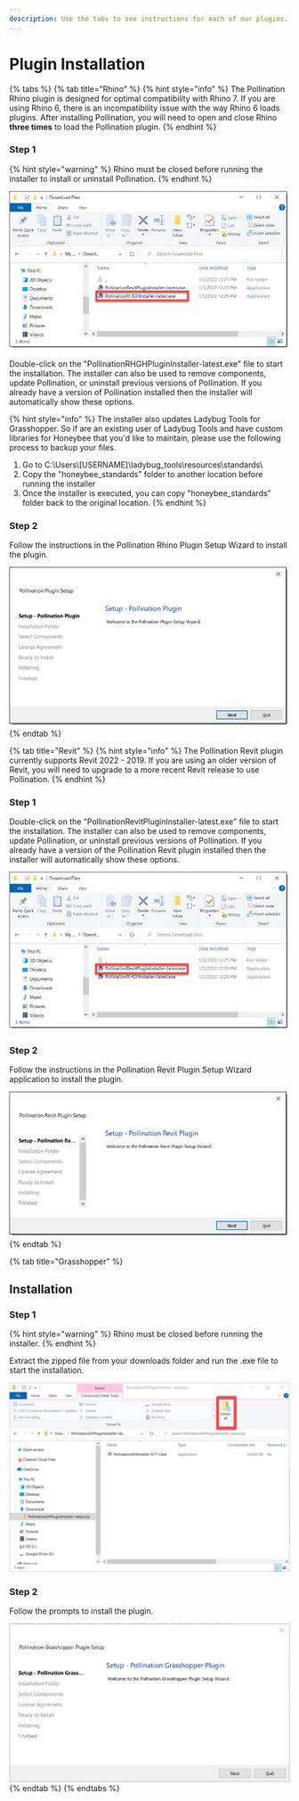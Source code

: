```yaml
---
description: Use the tabs to see instructions for each of our plugins.
---
```


# Plugin Installation

{% tabs %}
{% tab title="Rhino" %}
{% hint style="info" %}
The Pollination Rhino plugin is designed for optimal compatibility with Rhino 7. If you are using Rhino 6, there is an incompatibility issue with the way Rhino 6 loads plugins. After installing Pollination, you will need to open and close Rhino **three times** to load the Pollination plugin.
{% endhint %}



### Step 1

{% hint style="warning" %}
Rhino must be closed before running the installer to install or uninstall Pollination.
{% endhint %}



![](<../.gitbook/assets/image (150) (1) (1) (1).png>)

Double-click on the "PollinationRHGHPluginInstaller-latest.exe" file to start the installation. The installer can also be used to remove components, update Pollination, or uninstall previous versions of Pollination. If you already have a version of Pollination installed then the installer will automatically show these options.

{% hint style="info" %}
The installer also updates Ladybug Tools for Grasshopper. So if are an existing user of Ladybug Tools and have custom libraries for Honeybee that you'd like to maintain, please use the following process to backup your files.

1. Go to C:\Users\\\[USERNAME]\ladybug\_tools\resources\standards\\
2. Copy the "honeybee\_standards" folder to another location before running the installer
3. Once the installer is executed, you can copy "honeybee\_standards" folder back to the original location.
{% endhint %}

###

### Step 2

Follow the instructions in the Pollination Rhino Plugin Setup Wizard to install the plugin.

![](<../.gitbook/assets/image (149) (1) (1).png>)
{% endtab %}

{% tab title="Revit" %}
{% hint style="info" %}
The Pollination Revit plugin currently supports Revit 2022 - 2019. If you are using an older version of Revit, you will need to upgrade to a more recent Revit release to use Pollination.
{% endhint %}

### Step 1

Double-click on the "PollinationRevitPluginInstaller-latest.exe" file to start the installation. The installer can also be used to remove components, update Pollination, or uninstall previous versions of Pollination. If you already have a version of the Pollination Revit plugin installed then the installer will automatically show these options.

![](<../.gitbook/assets/image (148) (1) (1).png>)

### Step 2

Follow the instructions in the Pollination Revit Plugin Setup Wizard application to install the plugin.

![](<../.gitbook/assets/image (151) (1) (1) (1).png>)
{% endtab %}

{% tab title="Grasshopper" %}
## Installation

### Step 1

{% hint style="warning" %}
Rhino must be closed before running the installer.
{% endhint %}

Extract the zipped file from your downloads folder and run the .exe file to start the installation.

![](<../.gitbook/assets/image (40).png>)

### Step 2

Follow the prompts to install the plugin.

![](<../.gitbook/assets/image (35).png>)
{% endtab %}
{% endtabs %}
